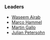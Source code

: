 ### Leaders
* [Waseem Ajrab](mailto:waseem.ajrab@owasp.org)
* [Marco Hammel](mailto:maroc.hammel@no-monkey.com)
* [Martin Gallo](mailto:cbas@advisory.no-monkey.com)
* [Julian Petersohn](mailto:julian@petersohn.it)
